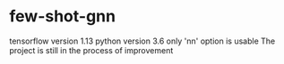 # few-shot-gnn
tensorflow version 1.13
python version 3.6
only 'nn' option is usable
The project is still in the process of improvement
